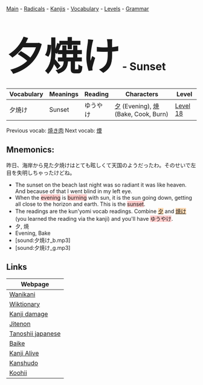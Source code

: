<style> bigfont {font-size: 100px}</style>
[Main](../README.md) -
[Radicals](../radicals.md) -
[Kanjis](../kanjis.md) -
[Vocabulary](../vocabulary.md) -
[Levels](../levels.md) -
[Grammar](../grammar.md)
# <bigfont> 夕焼け</bigfont> - Sunset 

| Vocabulary | Meanings | Reading | Characters | Level |
| --- | --- | --- | --- | --- |
| 夕焼け | Sunset | ゆうやけ |  [夕](../kanjis/夕.md) (Evening), [焼](../kanjis/焼.md) (Bake, Cook, Burn) | [Level 18](../levels/wk_level18.md) |

Previous vocab: [焼き肉](焼き肉.md) Next vocab: [煙](煙.md) 

## Mnemonics:
昨日、海岸から見た夕焼けはとても眩しくて天国のようだったわ。そのせいで左目を失明しちゃったけどね。
* The sunset on the beach last night was so radiant it was like heaven. And because of that I went blind in my left eye.
* When the <span style="background-color:#ffcccb"> evening</span> is <span style="background-color:#ffcccb"> burning</span> with sun, it is the sun going down, getting all close to the horizon and earth. This is the <span style="background-color:#ffcccb"> sunset</span>.
* The readings are the kun'yomi vocab readings. Combine <span style="background-color:#fed8b1"> [夕](https://jisho.org/search/夕)</span> and <span style="background-color:#fed8b1"> [焼け](https://jisho.org/search/焼け)</span> (you learned the reading via the kanji) and you'll have <span style="background-color:#ffcccb"> ゆうやけ</span>.
* 夕, 焼
* Evening, Bake
* [sound:夕焼け_b.mp3]
* [sound:夕焼け_g.mp3]


## Links 

| Webpage |
| --- |
| [Wanikani          ](https://www.wanikani.com/kanji/夕焼け) |
| [Wiktionary        ](https://en.wiktionary.org/wiki/夕焼け) |
| [Kanji damage      ](http://www.kanjidamage.com/kanji/search?utf8=✓&q=夕焼け) |
| [Jitenon           ](https://jitenon.com/kanji/夕焼け) |
| [Tanoshii japanese ](https://www.tanoshiijapanese.com/dictionary/kanji.cfm?k=夕焼け) |
| [Baike             ](https://baike.baidu.com/item/夕焼け) |
| [Kanji Alive       ](https://app.kanjialive.com/夕焼け) |
| [Kanshudo          ](https://www.kanshudo.com/searchmn?q=夕焼け) |
| [Koohii            ](https://kanji.koohii.com/study/kanji/夕焼け) |
